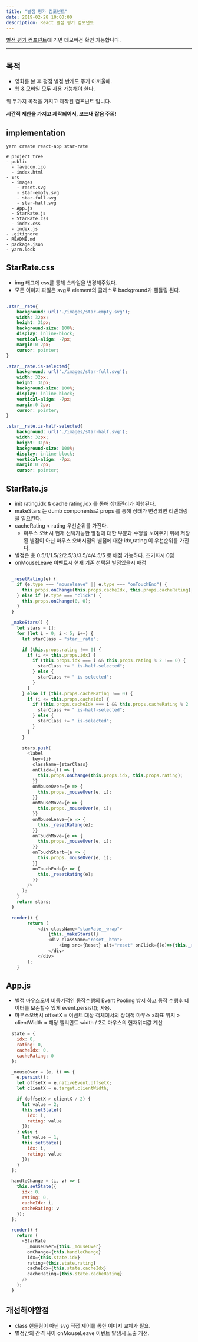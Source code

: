 ```yaml
---
title: "별점 평가 컴포넌트"
date: 2019-02-28 10:00:00
description: React 별점 평가 컴포넌트
---
```


[별점 평가 컴포넌트](https://github.com/juunone/star-rate)에 가면 데모버전 확인 가능합니다.

---

## 목적

- 영화를 본 후 평점 별점 반개도 주기 아까울때.
- 웹 & 모바일 모두 사용 가능해야 한다.

위 두가지 목적을 가지고 제작된 컴포넌트 입니다.

**시간적 제한을 가지고 제작되어서, 코드내 잡음 주의!**

## implementation

```
yarn create react-app star-rate

# project tree
- public
  - favicon.ico
  - index.html
- src
  - images
    - reset.svg
    - star-empty.svg
    - star-full.svg
    - star-half.svg
  - App.js
  - StarRate.js
  - StarRate.css
  - index.css
  - index.js
- .gitignore
- README.md
- package.json
- yarn.lock
```

## StarRate.css

- img 태그에 css를 통해 스타일을 변경해주었다.
- 모든 이미지 파일은 svg로 element의 클래스로 background가 핸들링 된다.

```css

.star__rate{
    background: url('./images/star-empty.svg');
    width: 32px;
    height: 31px;
    background-size: 100%;
    display: inline-block;
    vertical-align: -7px;
    margin:0 2px;
    cursor: pointer;
}

.star__rate.is-selected{
    background: url('./images/star-full.svg');
    width: 32px;
    height: 31px;
    background-size: 100%;
    display: inline-block;
    vertical-align: -7px;
    margin:0 2px;
    cursor: pointer;
}

.star__rate.is-half-selected{
    background: url('./images/star-half.svg');
    width: 32px;
    height: 31px;
    background-size: 100%;
    display: inline-block;
    vertical-align: -7px;
    margin:0 2px;
    cursor: pointer;

```

## StarRate.js

- init rating,idx & cache rating,idx 를 통해 상태관리가 이행된다.
- makeStars 는 dumb components로 props 를 통해 상태가 변경되면 리렌더링을 일으킨다.
- cacheRating < rating 우선순위를 가진다.
  - 마우스 오버시 현재 선택가능한 별점에 대한 부분과 수정을 보여주기 위해 저장된 별점이 아닌 마우스 오버시점의 별점에 대한 idx,rating 이 우선순위를 가진다.
- 별점은 총 0.5/1/1.5/2/2.5/3/3.5/4/4.5/5 로 배점 가능하다. 초기화시 0점
- onMouseLeave 이벤트시 현재 기존 선택된 별점있을시 배점

```javascript

  _resetRating(e) {
    if (e.type === "mouseleave" || e.type === "onTouchEnd") {
      this.props.onChange(this.props.cacheIdx, this.props.cacheRating);
    } else if (e.type === "click") {
      this.props.onChange(0, 0);
    }
  }

  _makeStars() {
    let stars = [];
    for (let i = 0; i < 5; i++) {
      let starClass = "star__rate";

      if (this.props.rating !== 0) {
        if (i <= this.props.idx) {
          if (this.props.idx === i && this.props.rating % 2 !== 0) {
            starClass += " is-half-selected";
          } else {
            starClass += " is-selected";
          }
        }
      } else if (this.props.cacheRating !== 0) {
        if (i <= this.props.cacheIdx) {
          if (this.props.cacheIdx === i && this.props.cacheRating % 2 !== 0) {
            starClass += " is-half-selected";
          } else {
            starClass += " is-selected";
          }
        }
      }

      stars.push(
        <label
          key={i}
          className={starClass}
          onClick={() => {
            this.props.onChange(this.props.idx, this.props.rating);
          }}
          onMouseOver={e => {
            this.props._mouseOver(e, i);
          }}
          onMouseMove={e => {
            this.props._mouseOver(e, i);
          }}
          onMouseLeave={e => {
            this._resetRating(e);
          }}
          onTouchMove={e => {
            this.props._mouseOver(e, i);
          }}
          onTouchStart={e => {
            this.props._mouseOver(e, i);
          }}
          onTouchEnd={e => {
            this._resetRating(e);
          }}
        />
      );
    }
    return stars;
  }

  render() {
        return (
            <div className="starRate__wrap">
                {this._makeStars()}
                <div className="reset__btn">
                    <img src={Reset} alt="reset" onClick={(e)=>{this._resetRating(e)}} />
                </div>
            </div>
        );
    }
```

## App.js

- 별점 마우스오버 비동기적인 동작수행의 Event Pooling 방지 하고 동작 수행후 데이터를 보존할수 있게 event.persist(); 사용.
- 마우스오버시 offsetX = 이벤트 대상 객체에서의 상대적 마우스 x좌표 위치 > clientWidth = 해당 엘리먼트 width / 2로 마우스의 현재위치값 계산

```javascript
  state = {
    idx: 0,
    rating: 0,
    cacheIdx: 0,
    cacheRating: 0
  };

  _mouseOver = (e, i) => {
    e.persist();
    let offsetX = e.nativeEvent.offsetX;
    let clientX = e.target.clientWidth;

    if (offsetX > clientX / 2) {
      let value = 2;
      this.setState({
        idx: i,
        rating: value
      });
    } else {
      let value = 1;
      this.setState({
        idx: i,
        rating: value
      });
    }
  };

  handleChange = (i, v) => {
    this.setState({
      idx: 0,
      rating: 0,
      cacheIdx: i,
      cacheRating: v
    });
  };

  render() {
    return (
      <StarRate
        _mouseOver={this._mouseOver}
        onChange={this.handleChange}
        idx={this.state.idx}
        rating={this.state.rating}
        cacheIdx={this.state.cacheIdx}
        cacheRating={this.state.cacheRating}
      />
    );
  }
```

## 개선해야할점

- class 핸들링이 아닌 svg 직접 제어를 통한 이미지 교체가 필요.
- 별점간의 간격 사이 onMouseLeave 이벤트 발생시 노출 개선.
